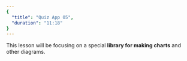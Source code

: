 ```yaml
---
{
  "title": "Quiz App 05",
  "duration": "11:18"
}
---
```

This lesson will be focusing on a special **library for making charts** and other diagrams.
